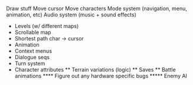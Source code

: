 Draw stuff
Move cursor
Move characters
Mode system (navigation, menu, animation, etc)
Audio system (music + sound effects)
* Levels (w/ different maps)
* Scrollable map
* Shortest path char → cursor
* Animation
* Context menus
* Dialogue seqs
* Turn system
* Character attributes
** Terrain variations (logic)
** Saves
** Battle animations
**** Figure out any hardware specific bugs
***** Enemy AI

